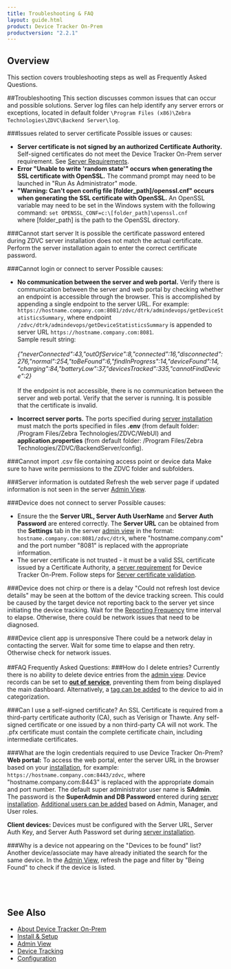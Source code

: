 ```yaml
---
title: Troubleshooting & FAQ
layout: guide.html
product: Device Tracker On-Prem
productversion: "2.2.1"
---
```


## Overview

This section covers troubleshooting steps as well as Frequently Asked Questions.

##Troubleshooting
This section discusses common issues that can occur and possible solutions. Server log files can help identify any server errors or exceptions, located in default folder `\Program Files (x86)\Zebra Technologies\ZDVC\Backend Server\log`.

###Issues related to server certificate
Possible issues or causes:

- **Server certificate is not signed by an authorized Certificate Authority.** Self-signed certificates do not meet the Device Tracker On-Prem server requirement. See [Server Requirements](../setup).
- **Error "Unable to write 'random state'" occurs when generating the SSL certificate with OpenSSL.** The command prompt may need to be launched in "Run As Administrator" mode.
- **"Warning: Can't open config file [folder_path]/openssl.cnf" occurs when generating the SSL certificate with OpenSSL.** An OpenSSL variable may need to be set in the Windows system with the following command:
  `set OPENSSL_CONF=c:\[folder_path]\openssl.cnf`<br>
  where [folder_path] is the path to the OpenSSL directory.

###Cannot start server
It is possible the certificate password entered during ZDVC server installation does not match the actual certificate. Perform the server installation again to enter the correct certificate password.

###Cannot login or connect to server
Possible causes:

- **No communication between the server and web portal.** Verify there is communication between the server and web portal by checking whether an endpoint is accessible through the browser. This is accomplished by appending a single endpoint to the server URL. For example: `https://hostname.company.com:8081/zdvc/dtrk/admindevops/getDeviceStatisticsSummary`, where endpoint `/zdvc/dtrk/admindevops/getDeviceStatisticsSummary` is appended to server URL `https://hostname.company.com:8081`.<br>
  Sample result string:
  <br>
  <br>
  <i>
  {"neverConnected":43,"outOfService":8,"connected":16,"disconnected":276,"normal":254,"toBeFound":6,"findInProgress":14,"deviceFound":14,
  "charging":84,"batteryLow":37,"devicesTracked":335,"cannotFindDevice":2}
  </i>
  <br>
  <br>
  If the endpoint is not accessible, there is no communication between the server and web portal. Verify that the server is running. It is possible that the certificate is invalid.

- **Incorrect server ports.** The ports specified during [server installation](../setup#serverinstallation) must match the ports specified in files **.env** (from default folder: /Program Files/Zebra Technologies/ZDVC/WebUI) and **application.properties** (from default folder: /Program Files/Zebra Technologies/ZDVC/BackendServer/config).

###Cannot import .csv file containing access point or device data
Make sure to have write permissions to the ZDVC folder and subfolders.

###Server information is outdated
Refresh the web server page if updated information is not seen in the server [Admin View](../admin).

###Device does not connect to server
Possible causes:

- Ensure the the **Server URL, Server Auth UserName** and **Server Auth Password** are entered correctly. The **Server URL** can be obtained from the **Settings** tab in the server [admin view](../admin) in the format: `hostname.company.com:8081/zdvc/dtrk`, where "hostname.company.com" and the port number "8081" is replaced with the appropriate information.
- The server certificate is not trusted - it must be a valid SSL certificate issued by a Certificate Authority, a [server requirement](../setup) for Device Tracker On-Prem. Follow steps for [Server certificate validation](../setup#serversetup).

###Device does not chirp or there is a delay
"Could not refresh lost device details" may be seen at the bottom of the device tracking screen. This could be caused by the target device not reporting back to the server yet since initiating the device tracking. Wait for the [Reporting Frequency](../config) time interval to elapse. Otherwise, there could be network issues that need to be diagnosed.

###Device client app is unresponsive
There could be a network delay in contacting the server. Wait for some time to elapse and then retry. Otherwise check for network issues.
<br>
<br>
##FAQ
Frequently Asked Questions:
###How do I delete entries?
Currently there is no ability to delete device entries from the [admin view](../admin). Device records can be set to **[out of service](../admin)**, preventing them from being displayed the main dashboard. Alternatively, a [tag can be added](../admin#organizedevices) to the device to aid in categorization.

###Can I use a self-signed certificate?
An SSL Certificate is required from a third-party certificate authority (CA), such as Verisign or Thawte. Any self-signed certificate or one issued by a non third-party CA will not work. The .pfx certificate must contain the complete certificate chain, including intermediate certificates.

###What are the login credentials required to use Device Tracker On-Prem?
**Web portal:** To access the web portal, enter the server URL in the browser based on your [installation](../setup#serverinstallation), for example: `https://hostname.company.com:8443/zdvc`, where "hostname.company.com:8443" is replaced with the appropriate domain and port number. The default super administrator user name is **SAdmin**. The password is the **SuperAdmin and DB Password** entered during [server installation](../setup#serverinstallation). [Additional users can be added](../admin#manageusers) based on Admin, Manager, and User roles.

**Client devices:** Devices must be configured with the Server URL, Server Auth Key, and Server Auth Password set during [server installation](../setup#serverinstallation).

###Why is a device not appearing on the "Devices to be found" list?
Another device/associate may have already initiated the search for the same device. In the [Admin View](../admin), refresh the page and filter by "Being Found" to check if the device is listed.

## <br>

## See Also

- [About Device Tracker On-Prem](../about)
- [Install & Setup](../setup)
- [Admin View](../admin)
- [Device Tracking](../mgmt)
- [Configuration](../config)
